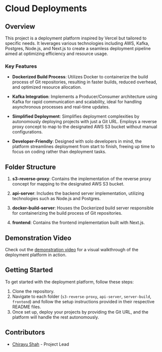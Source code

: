  # Cloud Deployments

## Overview

This project is a deployment platform inspired by Vercel but tailored to specific needs. It leverages various technologies including AWS, Kafka, Postgres, Node.js, and Next.js to create a seamless deployment pipeline aimed at optimizing efficiency and resource usage.

### Key Features

- **Dockerized Build Process**: Utilizes Docker to containerize the build process of Git repositories, resulting in faster builds, reduced overhead, and optimized resource allocation.
  
- **Kafka Integration**: Implements a Producer/Consumer architecture using Kafka for rapid communication and scalability, ideal for handling asynchronous processes and real-time updates.
  
- **Simplified Deployment**: Simplifies deployment complexities by autonomously deploying projects with just a Git URL. Employs a reverse proxy concept to map to the designated AWS S3 bucket without manual configurations.
  
- **Developer-Friendly**: Designed with solo developers in mind, the platform streamlines deployment from start to finish, freeing up time to focus on coding rather than deployment tasks.

## Folder Structure

1. **s3-reverse-proxy**: Contains the implementation of the reverse proxy concept for mapping to the designated AWS S3 bucket.

2. **api-server**: Includes the backend server implementation, utilizing technologies such as Node.js and Postgres.

3. **docker-build-server**: Houses the Dockerized build server responsible for containerizing the build process of Git repositories.

4. **frontend**: Contains the frontend implementation built with Next.js.

## Demonstration Video

Check out the [demonstration video](https://drive.google.com/file/d/1pKtuNAm4ZbYI-yzmaOBt4R6fO7TuFsLY/view?usp=sharing) for a visual walkthrough of the deployment platform in action.

## Getting Started

To get started with the deployment platform, follow these steps:

1. Clone the repository.
2. Navigate to each folder (`s3-reverse-proxy`, `api-server`, `server-build`, `frontend`) and follow the setup instructions provided in their respective README files.
3. Once set up, deploy your projects by providing the Git URL, and the platform will handle the rest autonomously.

## Contributors

- [Chirayu Shah](https://github.com/chirayu-xx) - Project Lead
